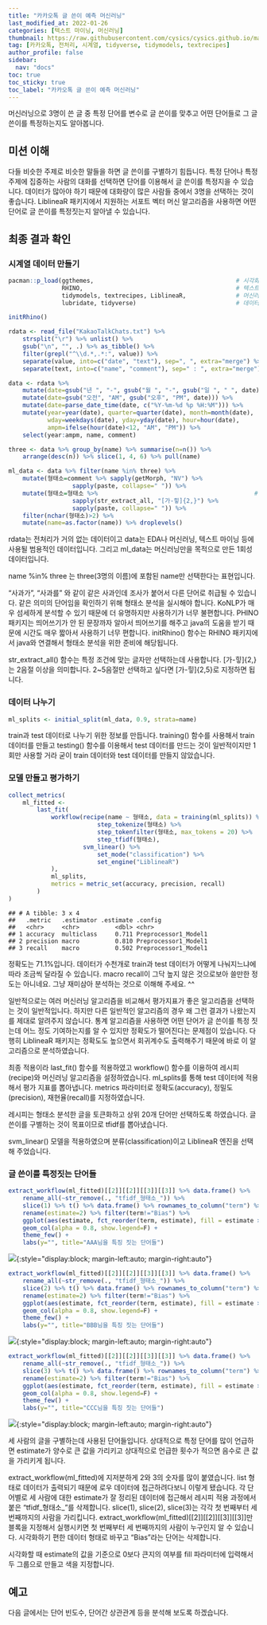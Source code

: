 ```yaml
---
title: "카카오톡 글 쓴이 예측 머신러닝"
last_modified_at: 2022-01-26
categories: [텍스트 마이닝, 머신러닝]
thumbnail: https://raw.githubusercontent.com/cysics/cysics.github.io/master/_posts/2022-01-26-kakaotalk-machine-learning1_files/figure-gfm/post_hoc-1.png
tag: [카카오톡, 전처리, 시계열, tidyverse, tidymodels, textrecipes]
author_profile: false
sidebar:
  nav: "docs"
toc: true
toc_sticky: true
toc_label: "카카오톡 글 쓴이 예측 머신러닝"
---
```

<div class="notice--success">
머신러닝으로 3명이 쓴 글 중 특정 단어를 변수로 글 쓴이를 맞추고 어떤 단어들로 그 글쓴이를 특정하는지도 알아봅니다.
</div>

## 미션 이해

다들 비슷한 주제로 비슷한 말들을 하면 글 쓴이를 구별하기 힘듭니다. 특정
단어나 특정 주제에 집중하는 사람의 대화를 선택하면 단어를 이용해서 글
쓴이를 특정지을 수 있습니다. 데이터가 많아야 하기 때문에 대화량이 많은
사람들 중에서 3명을 선택하는 것이 좋습니다. LiblineaR 패키지에서
지원하는 서포트 벡터 머신 알고리즘을 사용하면 어떤 단어로 글 쓴이를
특정짓는지 알아낼 수 있습니다.

## 최종 결과 확인

### 시계열 데이터 만들기

``` r
pacman::p_load(ggthemes,                                        # 시각화 관련 패키지
               RHINO,                                           # 텍스트 마이닝(형태소 분석)
               tidymodels, textrecipes, LiblineaR,              # 머신러닝
               lubridate, tidyverse)                            # 데이터 전처리 관련 패키지

initRhino()

rdata <- read_file("KakaoTalkChats.txt") %>%                                 # txt 파일 읽어오기
    strsplit("\r") %>% unlist() %>%                                          # 같은 사람의 글은 한 줄로
    gsub("\n", "", .) %>% as_tibble() %>%                                    # 줄바꿈 없애기
    filter(grepl("^\\d.*,.*:", value)) %>%                                   # 숫자시작 , : 있는 것만
    separate(value, into=c("date", "text"), sep=", ", extra="merge") %>%     # 날짜와 글 분리
    separate(text, into=c("name", "comment"), sep=" : ", extra="merge")      # 이름과 글 내용 분리

data <- rdata %>% 
    mutate(date=gsub("년 ", "-", gsub("월 ", "-", gsub("일 ", " ", date)))) %>%
    mutate(date=gsub("오전", "AM", gsub("오후", "PM", date))) %>%
    mutate(date=parse_date_time(date, c("%Y-%m-%d %p %H:%M"))) %>%      # 날짜 형식으로
    mutate(year=year(date), quarter=quarter(date), month=month(date),   # 년, 분기, 월 변수 만들기
           wday=weekdays(date), yday=yday(date), hour=hour(date),       # 요일, 일수, 시간 변수 만들기
           ampm=ifelse(hour(date)<12, "AM", "PM")) %>%                  # 오전 오후 변수 만들기
    select(year:ampm, name, comment)

three <- data %>% group_by(name) %>% summarise(n=n()) %>%               # 이름별 대화량
    arrange(desc(n)) %>% slice(1, 4, 6) %>% pull(name)                  # 1, 4, 6 순위 이름 뽑아내기

ml_data <- data %>% filter(name %in% three) %>%                         # 3명의 대화만 선택
    mutate(형태소=comment %>% sapply(getMorph, "NV") %>%                # RHINO 패키지로 형태소 분석
                  sapply(paste, collapse=" ")) %>%                      # 형태소들 묶기
    mutate(형태소=형태소 %>%                                            # 1음절 단어 삭제를 위해
                  sapply(str_extract_all, "[가-힣]{2,}") %>%            # 2음절 이상만 선택
                  sapply(paste, collapse=" ")) %>%                      # 형태소들 묶기
    filter(nchar(형태소)>2) %>%                                         # 2음절 단어가 1개 뿐이면 삭제
    mutate(name=as.factor(name)) %>% droplevels()                       # factor 레벨 정리
```

rdata는 전처리가 거의 없는 데이터이고 data는 EDA나 머신러닝, 텍스트
마이닝 등에 사용될 범용적인 데이터입니다. 그리고 ml\_data는 머신러닝만을
목적으로 만든 1회성 데이터입니다.

name %in% three 는 three(3명의 이름)에 포함된 name만 선택한다는
표현입니다.

“사과가”, “사과를” 와 같이 같은 사과인데 조사가 붙어서 다른 단어로
취급될 수 있습니다. 같은 의미의 단어임을 확인하기 위해 형태소 분석을
실시해야 합니다. KoNLP가 매우 섬세하게 분석할 수 있기 때문에 더
유명하지만 사용하기가 너무 불편합니다. PHINO 패키지는 띄어쓰기가 안 된
문장까자 알아서 띄어쓰기를 해주고 java의 도움을 받기 때문에 시간도 매우
짧아서 사용하기 너무 편합니다. initRhino() 함수는 RHINO 패키지에서
java와 연결해서 형태소 분석을 위한 준비에 해당됩니다.

str\_extract\_all() 함수는 특정 조건에 맞는 글자만 선택하는데
사용합니다. \[가-힣\]{2,}는 2음절 이상을 의미합니다. 2\~5음절만 선택하고
싶다면 \[가-힣\]{2,5}로 지정하면 됩니다.

### 데이터 나누기

``` r
ml_splits <- initial_split(ml_data, 0.9, strata=name)
```

train과 test 데이터로 나누기 위한 정보를 만듭니다. training() 함수를
사용해서 train 데이터를 만들고 testing() 함수를 이용해서 test 데이터를
만드는 것이 일반적이지만 1회만 사용할 거라 굳이 train 데이터와 test
데이터를 만들지 않았습니다.

### 모델 만들고 평가하기

``` r
collect_metrics(
    ml_fitted <-
        last_fit(
            workflow(recipe(name ~ 형태소, data = training(ml_splits)) %>%
                         step_tokenize(형태소) %>%
                         step_tokenfilter(형태소, max_tokens = 20) %>%
                         step_tfidf(형태소), 
                     svm_linear() %>%
                         set_mode("classification") %>%
                         set_engine("LiblineaR")
            ),
            ml_splits,
            metrics = metric_set(accuracy, precision, recall)
        )
)
```

    ## # A tibble: 3 x 4
    ##   .metric   .estimator .estimate .config             
    ##   <chr>     <chr>          <dbl> <chr>               
    ## 1 accuracy  multiclass     0.711 Preprocessor1_Model1
    ## 2 precision macro          0.810 Preprocessor1_Model1
    ## 3 recall    macro          0.502 Preprocessor1_Model1

정확도는 71.1%입니다. 데이터가 수천개로 train과 test 데이터가 어떻게 나눠지느냐에 따라 조금씩 달라질 수 있습니다. macro recall이 그닥 높지 않은 것으로보아 쓸만한 정도는 아니네요. 그냥 재미삼아 분석하는 것으로 이해해 주세요. ^^

일반적으로는 여러 머신러닝 알고리즘을 비교해서 평가지표가 좋은
알고리즘을 선택하는 것이 일반적입니다. 하지만 다른 일반적인 알고리즘의
경우 왜 그런 결과가 나왔는지를 제대로 알려주지 않습니다. 통계 알고리즘을
사용하면 어떤 단어가 글 쓴이를 특정 짓는데 어느 정도 기여하는지를 알 수
있지만 정확도가 떨어진다는 문제점이 있습니다. 다행히 LiblineaR 패키지는
정확도도 높으면서 회귀계수도 출력해주기 때문에 바로 이 알고리즘으로
분석하였습니다.

최종 적용이라 last\_fit() 함수를 적용하였고 workflow() 함수를 이용하여
레시피(recipe)와 머신러닝 알고리즘을 설정하였습니다. ml\_splits를 통해
test 데이터에 적용해서 평가 지표를 뽑아냅니다. metrics 파라미터로
정확도(accuracy), 정밀도(precision), 재현율(recall)를 지정하였습니다.

레시피는 형태소 분석한 글을 토큰화하고 상위 20개 단어만 선택하도록
하였습니다. 글 쓴이를 구별하는 것이 목표이므로 tfidf를 뽑아냈습니다.

svm\_linear() 모델을 적용하였으며 분류(classification)이고 LiblineaR
엔진을 선택해 주었습니다.

### 글 쓴이를 특정짓는 단어들

``` r
extract_workflow(ml_fitted)[[2]][[2]][[3]][[3]] %>% data.frame() %>% 
    rename_all(~str_remove(., "tfidf_형태소_")) %>% 
    slice(1) %>% t() %>% data.frame() %>% rownames_to_column("term") %>% 
    rename(estimate=2) %>% filter(term!="Bias") %>% 
    ggplot(aes(estimate, fct_reorder(term, estimate), fill = estimate > 0)) +
    geom_col(alpha = 0.8, show.legend=F) +
    theme_few() +
    labs(y="", title="AAA님을 특징 짓는 단어들")
```

![](https://raw.githubusercontent.com/cysics/cysics.github.io/master/_posts/2022-01-26-kakaotalk-machine-learning1_files/figure-gfm/post_hoc-1.png){:style="display:block; margin-left:auto; margin-right:auto"}

``` r
extract_workflow(ml_fitted)[[2]][[2]][[3]][[3]] %>% data.frame() %>% 
    rename_all(~str_remove(., "tfidf_형태소_")) %>% 
    slice(2) %>% t() %>% data.frame() %>% rownames_to_column("term") %>% 
    rename(estimate=2) %>% filter(term!="Bias") %>% 
    ggplot(aes(estimate, fct_reorder(term, estimate), fill = estimate > 0)) +
    geom_col(alpha = 0.8, show.legend=F) +
    theme_few() +
    labs(y="", title="BBB님을 특징 짓는 단어들")
```

![](https://raw.githubusercontent.com/cysics/cysics.github.io/master/_posts/2022-01-26-kakaotalk-machine-learning1_files/figure-gfm/post_hoc-2.png){:style="display:block; margin-left:auto; margin-right:auto"}

``` r
extract_workflow(ml_fitted)[[2]][[2]][[3]][[3]] %>% data.frame() %>% 
    rename_all(~str_remove(., "tfidf_형태소_")) %>% 
    slice(3) %>% t() %>% data.frame() %>% rownames_to_column("term") %>% 
    rename(estimate=2) %>% filter(term!="Bias") %>% 
    ggplot(aes(estimate, fct_reorder(term, estimate), fill = estimate > 0)) +
    geom_col(alpha = 0.8, show.legend=F) +
    theme_few() +
    labs(y="", title="CCC님을 특징 짓는 단어들")
```

![](https://raw.githubusercontent.com/cysics/cysics.github.io/master/_posts/2022-01-26-kakaotalk-machine-learning1_files/figure-gfm/post_hoc-3.png){:style="display:block; margin-left:auto; margin-right:auto"}

세 사람의 글을 구별하는데 사용된 단어들입니다. 상대적으로 특정 단어를
많이 언급하면 estimate가 양수로 큰 값을 가리키고 상대적으로 언급한
횟수가 적으면 음수로 큰 값을 가리키게 됩니다.

extract\_workflow(ml\_fitted)에 지저분하게 2와 3의 숫자를 많이
붙였습니다. list 형태로 데이터가 출력되기 때문에 로우 데이터에
접근하려다보니 이렇게 됐습니다. 각 단어별로 세 사람에 대한 estimate가 잘
정리된 데이터에 접근해서 레시피 적용 과정에서 붙은 “tfidf\_형태소\_”를
삭제합니다. slice(1), slice(2), slice(3)는 각각 첫 번째부터 세
번째까지의 사람을 가리킵니다.
extract\_workflow(ml\_fitted)\[\[2\]\]\[\[2\]\]\[\[3\]\]\[\[3\]\]만
블록을 지정해서 실행시키면 첫 번째부터 세 번째까지의 사람이 누구인지 알
수 있습니다. 시각화하기 편한 데이터 형태로 바꾸고 “Bias”라는 단어는
삭제합니다.

시각화할 때 estimate의 값을 기준으로 0보다 큰지의 여부를 fill 파라미터에
입력해서 두 그룹으로 만들고 색을 지정합니다.

## 예고

다음 글에서는 단어 빈도수, 단어간 상관관계 등을 분석해 보도록
하겠습니다.
